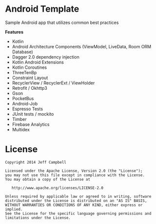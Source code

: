 Android Template
=================

Sample Android app that utilizes common best practices

**Features**

* Kotlin
* Android Architecture Components (ViewModel, LiveData, Room ORM Database)
* Dagger 2.0 dependency injection
* Kotlin Android Extensions
* Kotlin Coroutines
* ThreeTenBp
* Constraint Layout
* RecyclerView / RecyclerExt / ViewHolder
* Retrofit / Okhttp3
* Gson
* PocketBus
* Android-Job
* Espresso Tests
* JUnit tests / mockito
* Timber
* Firebase Analytics
* Multidex


License
=======

    Copyright 2014 Jeff Campbell

    Licensed under the Apache License, Version 2.0 (the "License");
    you may not use this file except in compliance with the License.
    You may obtain a copy of the License at

       http://www.apache.org/licenses/LICENSE-2.0

    Unless required by applicable law or agreed to in writing, software
    distributed under the License is distributed on an "AS IS" BASIS,
    WITHOUT WARRANTIES OR CONDITIONS OF ANY KIND, either express or implied.
    See the License for the specific language governing permissions and
    limitations under the License.